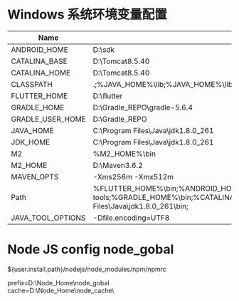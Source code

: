 ﻿# Windows 系统环境变量配置

| Name | Value |
| - | - |
| ANDROID_HOME | D:\sdk |
| CATALINA_BASE | D:\Tomcat8.5.40 |
| CATALINA_HOME | D:\Tomcat8.5.40 |
| CLASSPATH | .;%JAVA_HOME%\lib;%JAVA_HOME%\lib\tools.jar |
| FLUTTER_HOME | D:\flutter |
| GRADLE_HOME | D:\Gradle_REPO\gradle-5.6.4 |
| GRADLE_USER_HOME | D:\Gradle_REPO |
| JAVA_HOME | C:\Program Files\Java\jdk1.8.0_261 |
| JDK_HOME | C:\Program Files\Java\jdk1.8.0_261 |
| M2 | %M2_HOME%\bin |
| M2_HOME | D:\Maven3.6.2 |
| MAVEN_OPTS | -Xms256m -Xmx512m |
| Path | %FLUTTER_HOME%\bin;%ANDROID_HOME%\platform-tools;%GRADLE_HOME%\bin;%CATALINA_HOME%\lib;%CATALINA_HOME%\bin;%JAVA_HOME%\bin;%JAVA_HOME%\jre\bin;%M2%;D:\Node_Home\node_gobal\;C:\Program Files\Java\jdk1.8.0_261\bin; |
|JAVA_TOOL_OPTIONS|-Dfile.encoding=UTF8 |

# Node JS config node_gobal

\${user.install.path}/nodejs/node_modules/npm/npmrc

prefix=D:\Node_Home\node_gobal\
cache=D:\Node_Home\node_cache\

